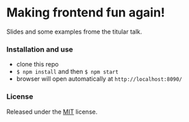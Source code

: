# Making frontend fun again!

Slides and some examples frome the titular talk.

### Installation and use
* clone this repo
* ```$ npm install``` and then ```$ npm start```
* browser will open automatically at ```http://localhost:8090/```

### License
Released under the [MIT](LICENSE) license.
